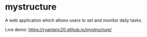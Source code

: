 # mystructure
A web application which allows users to set and monitor daily tasks.

Live demo: https://ryanlanc20.github.io/mystructure/
